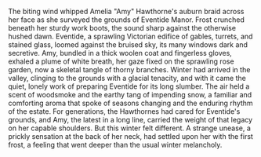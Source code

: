 The biting wind whipped Amelia "Amy" Hawthorne's auburn braid across her face as she surveyed the grounds of Eventide Manor.  Frost crunched beneath her sturdy work boots, the sound sharp against the otherwise hushed dawn.  Eventide, a sprawling Victorian edifice of gables, turrets, and stained glass, loomed against the bruised sky, its many windows dark and secretive.  Amy, bundled in a thick woolen coat and fingerless gloves, exhaled a plume of white breath, her gaze fixed on the sprawling rose garden, now a skeletal tangle of thorny branches.  Winter had arrived in the valley, clinging to the grounds with a glacial tenacity, and with it came the quiet, lonely work of preparing Eventide for its long slumber.  The air held a scent of woodsmoke and the earthy tang of impending snow, a familiar and comforting aroma that spoke of seasons changing and the enduring rhythm of the estate.  For generations, the Hawthornes had cared for Eventide's grounds, and Amy, the latest in a long line, carried the weight of that legacy on her capable shoulders.  But this winter felt different.  A strange unease, a prickly sensation at the back of her neck, had settled upon her with the first frost, a feeling that went deeper than the usual winter melancholy.
